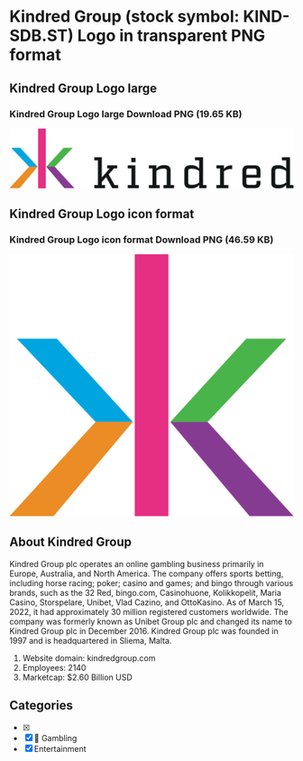 # Kindred Group (stock symbol: KIND-SDB.ST) Logo in transparent PNG format

## Kindred Group Logo large

### Kindred Group Logo large Download PNG (19.65 KB)

![Kindred Group Logo large Download PNG (19.65 KB)](/img/orig/KIND-SDB.ST_BIG-dafa3d61.png)

## Kindred Group Logo icon format

### Kindred Group Logo icon format Download PNG (46.59 KB)

![Kindred Group Logo icon format Download PNG (46.59 KB)](/img/orig/KIND-SDB.ST-717743f6.png)

## About Kindred Group

Kindred Group plc operates an online gambling business primarily in Europe, Australia, and North America. The company offers sports betting, including horse racing; poker; casino and games; and bingo through various brands, such as the 32 Red, bingo.com, Casinohuone, Kolikkopelit, Maria Casino, Storspelare, Unibet, Vlad Cazino, and OttoKasino. As of March 15, 2022, it had approximately 30 million registered customers worldwide. The company was formerly known as Unibet Group plc and changed its name to Kindred Group plc in December 2016. Kindred Group plc was founded in 1997 and is headquartered in Sliema, Malta.

1. Website domain: kindredgroup.com
2. Employees: 2140
3. Marketcap: $2.60 Billion USD


## Categories
- [x] 
- [x] 🎰 Gambling
- [x] Entertainment
